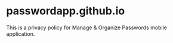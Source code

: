 # passwordapp.github.io

This is a privacy policy for Manage & Organize Passwords mobile application.
